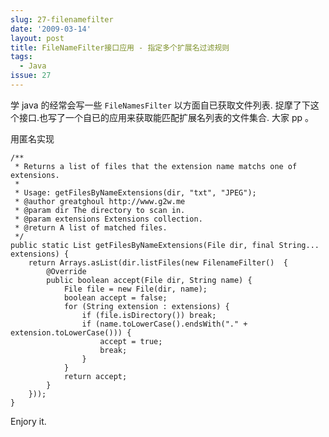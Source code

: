 ```yaml
---
slug: 27-filenamefilter
date: '2009-03-14'
layout: post
title: FileNameFilter接口应用 - 指定多个扩展名过滤规则
tags:
  - Java
issue: 27
---
```


学 java 的经常会写一些 `FileNamesFilter` 以方面自已获取文件列表.
捉摩了下这个接口.也写了一个自已的应用来获取能匹配扩展名列表的文件集合.
大家 pp 。

用匿名实现

    /**
     * Returns a list of files that the extension name matchs one of extensions.
     * 
     * Usage: getFilesByNameExtensions(dir, "txt", "JPEG");
     * @author greatghoul http://www.g2w.me
     * @param dir The directory to scan in.
     * @param extensions Extensions collection.
     * @return A list of matched files.
     */
    public static List getFilesByNameExtensions(File dir, final String... extensions) {
        return Arrays.asList(dir.listFiles(new FilenameFilter()  {
            @Override
            public boolean accept(File dir, String name) {
                File file = new File(dir, name);
                boolean accept = false;
                for (String extension : extensions) {
                    if (file.isDirectory()) break;
                    if (name.toLowerCase().endsWith("." + extension.toLowerCase())) {
                        accept = true;
                        break;
                    }
                }
                return accept;
            }    
        }));
    }

Enjory it.

